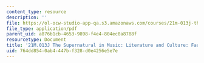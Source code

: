 ```yaml
---
content_type: resource
description: ''
file: https://ol-ocw-studio-app-qa.s3.amazonaws.com/courses/21m-013j-the-supernatural-in-music-literature-and-culture-fall-2013/764dd8540ab4447bf328d0e4256e5e7e_MIT21M_013JF13_Ft19_Och_Msc.pdf
file_type: application/pdf
parent_uid: a876b1cb-4653-9898-f4e4-804ec0a8788f
resourcetype: Document
title: '21M.013J The Supernatural in Music: Literature and Culture: Faust Guide'
uid: 764dd854-0ab4-447b-f328-d0e4256e5e7e
---
```

